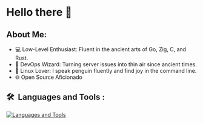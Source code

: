 # Hello there 👋

## About Me:
- 💻 Low-Level Enthusiast: Fluent in the ancient arts of Go, Zig, C, and Rust.
- 🤖 DevOps Wizard: Turning server issues into thin air since ancient times.
- 🐧 Linux Lover: I speak penguin fluently and find joy in the command line.
- 🌐 Open Source Aficionado

## 🛠 &nbsp;Languages and Tools :
[![Languages and Tools](https://skillicons.dev/icons?i=go,zig,c,rust,wasm,ts,js,php,symfony,lua,linux,docker,git,gitlab,azure,aws,redis,vim)](https://skillicons.dev)
